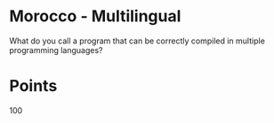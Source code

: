 # Morocco - Multilingual
What do you call a program that can be correctly compiled in multiple programming languages?

# Points
100
